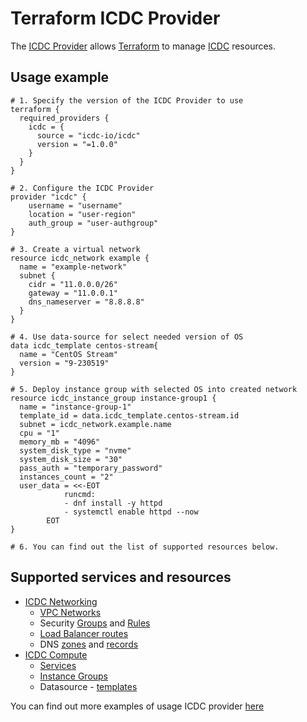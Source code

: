 # Terraform ICDC Provider

The [ICDC Provider](https://registry.terraform.io/providers/icdc-io/icdc/latest/docs) allows [Terraform](https://terraform.io) to manage [ICDC](https://icdc.io) resources.

## Usage example

```hcl
# 1. Specify the version of the ICDC Provider to use
terraform {
  required_providers {
    icdc = {
      source = "icdc-io/icdc"
      version = "=1.0.0"
    }
  }
}

# 2. Configure the ICDC Provider
provider "icdc" {
    username = "username"
    location = "user-region"
    auth_group = "user-authgroup"
}

# 3. Create a virtual network
resource icdc_network example {
  name = "example-network"
  subnet {
    cidr = "11.0.0.0/26"
    gateway = "11.0.0.1"
    dns_nameserver = "8.8.8.8"
  }
}

# 4. Use data-source for select needed version of OS
data icdc_template centos-stream{
  name = "CentOS Stream"
  version = "9-230519"
}

# 5. Deploy instance group with selected OS into created network
resource icdc_instance_group instance-group1 {
  name = "instance-group-1"
  template_id = data.icdc_template.centos-stream.id
  subnet = icdc_network.example.name
  cpu = "1"
  memory_mb = "4096"
  system_disk_type = "nvme"
  system_disk_size = "30"
  pass_auth = "temporary_password"
  instances_count = "2"
  user_data = <<-EOT
            runcmd:
            - dnf install -y httpd
            - systemctl enable httpd --now
        EOT
}

# 6. You can find out the list of supported resources below.
```

## Supported services and resources

- [ICDC Networking](https://icdc.io/networking)
  - [VPC Networks](./docs/resources/network.md)
  - Security [Groups](./docs/resources/security_group.md) and [Rules](./docs/resources/security_group_rule.md)
  - [Load Balancer routes](./docs/resources/alb_route.md)
  - DNS [zones](./docs/resources/dns_zone.md) and [records](./docs/resources/dns_record.md)
- [ICDC Compute](https://icdc.io/compute)
  - [Services](./docs/resources/service.md)
  - [Instance Groups](./docs/resources/instance_group.md)
  - Datasource - [templates](./docs/data-sources/template.md)

You can find out more examples of usage ICDC provider [here](./docs/guides/)